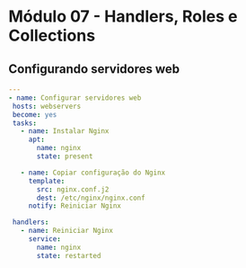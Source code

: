 # Módulo 07 - Handlers, Roles e Collections

## Configurando servidores web

```yaml
---
- name: Configurar servidores web
 hosts: webservers
 become: yes
 tasks:
   - name: Instalar Nginx
     apt:
       name: nginx
       state: present

   - name: Copiar configuração do Nginx
     template:
       src: nginx.conf.j2
       dest: /etc/nginx/nginx.conf
     notify: Reiniciar Nginx

 handlers:
   - name: Reiniciar Nginx
     service:
       name: nginx
       state: restarted
```
